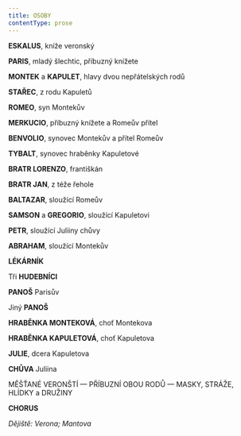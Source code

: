 ```yaml
---
title: OSOBY
contentType: prose
---
```


**ESKALUS**, kníže veronský

**PARIS**, mladý šlechtic, příbuzný knížete

**MONTEK** a **KAPULET**, hlavy dvou nepřátelských rodů

**STAŘEC**, z rodu Kapuletů

**ROMEO**, syn Montekův

**MERKUCIO**, příbuzný knížete a Romeův přítel

**BENVOLIO**, synovec Montekův a přítel Romeův

**TYBALT**, synovec hraběnky Kapuletové

**BRATR LORENZO**, františkán

**BRATR JAN**, z téže řehole

**BALTAZAR**, sloužící Romeův

**SAMSON** a **GREGORIO**, sloužící Kapuletovi

**PETR**, sloužící Juliiny chůvy

**ABRAHAM**, sloužící Montekův

**LÉKÁRNÍK**

Tři **HUDEBNÍCI**

**PANOŠ** Parisův

Jiný **PANOŠ**

**HRABĚNKA MONTEKOVÁ**, choť Montekova

**HRABĚNKA KAPULETOVÁ**, choť Kapuletova

**JULIE**, dcera Kapuletova

**CHŮVA** Juliina

MĚŠŤANÉ VERONŠTÍ — PŘÍBUZNÍ OBOU RODŮ — MASKY, STRÁŽE, HLÍDKY a DRUŽINY

**CHORUS**

_Dějiště: Verona; Mantova_
